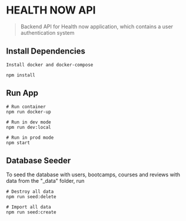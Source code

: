 # HEALTH NOW API

> Backend API for Health now application, which contains a user authentication system

## Install Dependencies

```
Install docker and docker-compose
```

```
npm install
```

## Run App

```
# Run container
npm run docker-up

# Run in dev mode
npm run dev:local

# Run in prod mode
npm start
```

## Database Seeder

To seed the database with users, bootcamps, courses and reviews with data from the "\_data" folder, run

```
# Destroy all data
npm run seed:delete

# Import all data
npm run seed:create
```
